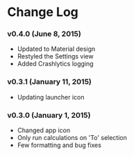 # Change Log

### v0.4.0 (June 8, 2015)
- Updated to Material design
- Restyled the Settings view
- Added Crashlytics logging

### v0.3.1 (January 11, 2015)
- Updating launcher icon

### v0.3.0 (January 1, 2015)
- Changed app icon
- Only run calculations on 'To' selection
- Few formatting and bug fixes
